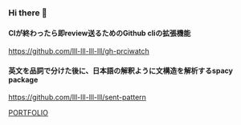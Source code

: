 ### Hi there 👋

#### CIが終わったら即review送るためのGithub cliの拡張機能<br>
https://github.com/lll-lll-lll-lll/gh-prciwatch

#### 英文を品詞で分けた後に、日本語の解釈ように文構造を解析するspacy package<br>
https://github.com/lll-lll-lll-lll/sent-pattern


[PORTFOLIO](https://github.com/lll-lll-lll-lll?tab=repositories&q=portfolio&type=public&language=&sort=)

